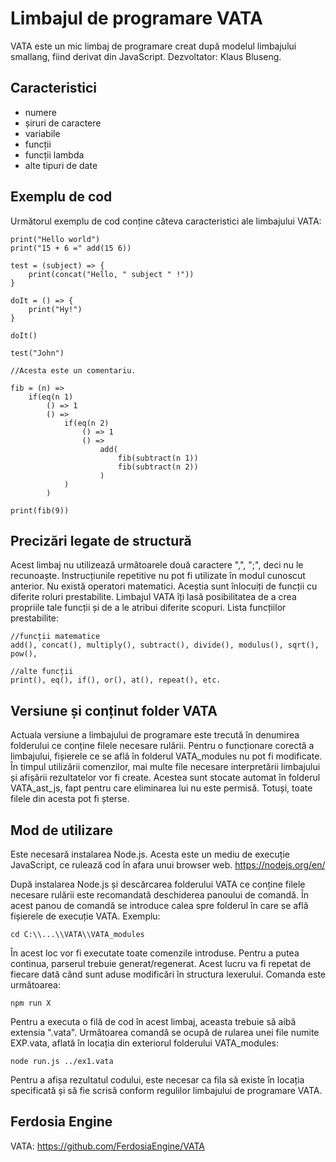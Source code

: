 # Limbajul de programare VATA

VATA este un mic limbaj de programare creat după modelul limbajului smallang, fiind
derivat din JavaScript. Dezvoltator: Klaus Bluseng.

## Caracteristici

* numere
* șiruri de caractere
* variabile
* funcții
* funcții lambda
* alte tipuri de date

## Exemplu de cod

Următorul exemplu de cod conține câteva caracteristici ale limbajului VATA:

```
print("Hello world")
print("15 + 6 =" add(15 6))

test = (subject) => {
    print(concat("Hello, " subject " !"))
}

doIt = () => {
    print("Hy!")
}

doIt()

test("John")

//Acesta este un comentariu.

fib = (n) =>
    if(eq(n 1)
        () => 1
        () =>
            if(eq(n 2)
                () => 1
                () =>
                    add(
                        fib(subtract(n 1))
                        fib(subtract(n 2))
                    )
            )
        )

print(fib(9))
```

## Precizări legate de structură

Acest limbaj nu utilizează următoarele două caractere ",", ";", deci nu le recunoaște.
Instrucțiunile repetitive nu pot fi utilizate în modul cunoscut anterior. Nu există
operatori matematici. Aceștia sunt înlocuiți de funcții cu diferite roluri prestabilite.
Limbajul VATA îți lasă posibilitatea de a crea propriile tale funcții și de a le atribui
diferite scopuri. Lista funcțiilor prestabilite:

```
//funcții matematice
add(), concat(), multiply(), subtract(), divide(), modulus(), sqrt(), pow(),

//alte funcții
print(), eq(), if(), or(), at(), repeat(), etc.
```

## Versiune și conținut folder VATA

Actuala versiune a limbajului de programare este trecută în denumirea folderului ce
conține filele necesare rulării. Pentru o funcționare corectă a limbajului, fișierele
ce se află în folderul VATA_modules nu pot fi modificate. În timpul utilizării comenzilor,
mai multe file necesare interpretării limbajului și afișării rezultatelor vor fi create.
Acestea sunt stocate automat în folderul VATA_ast_js, fapt pentru care eliminarea lui nu
este permisă. Totuși, toate filele din acesta pot fi șterse. 

## Mod de utilizare

Este necesară instalarea Node.js. Acesta este un mediu de execuție JavaScript, ce rulează
cod în afara unui browser web. https://nodejs.org/en/

După instalarea Node.js și descărcarea folderului VATA ce conține filele necesare rulării
este recomandată deschiderea panoului de comandă. În acest panou de comandă se introduce
calea spre folderul în care se află fișierele de execuție VATA. Exemplu:

```
cd C:\\...\\VATA\\VATA_modules
```

În acest loc vor fi executate toate comenzile introduse. Pentru a putea continua, parserul
trebuie generat/regenerat. Acest lucru va fi repetat de fiecare dată când sunt aduse
modificări în structura lexerului. Comanda este următoarea:

```
npm run X
```

Pentru a executa o filă de cod în acest limbaj, aceasta trebuie să aibă extensia ".vata".
Următoarea comandă se ocupă de rularea unei file numite EXP.vata, aflată în locația din
exteriorul folderului VATA_modules:

```
node run.js ../ex1.vata
```

Pentru a afișa rezultatul codului, este necesar ca fila să existe în locația specificată
și să fie scrisă conform regulilor limbajului de programare VATA.

## Ferdosia Engine

VATA: https://github.com/FerdosiaEngine/VATA
